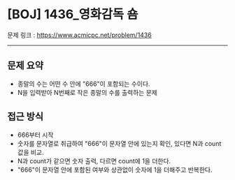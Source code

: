 # [BOJ] 1436_영화감독 숌

문제 링크 : https://www.acmicpc.net/problem/1436

----------------------
## 문제 요약
  - 종말의 수는 어떤 수 안에 "666"이 포함되는 수이다.
  - N을 입력받아 N번째로 작은 종말의 수를 출력하는 문제

## 접근 방식
  - 666부터 시작
  - 숫자를 문자열로 취급하여 "666"이 문자열 안에 있는지 확인, 있다면 N과 count 값을 비교.
  - N과 count가 같으면 숫자 출력, 다르면 count에 1을 더한다.
  - "666"이 문자열 안에 포함된 여부와 상관없이 숫자에 1을 더해주고 반복한다.
